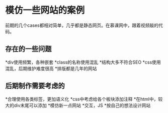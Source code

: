 模仿一些网站的案例
===
前期的几个cases都相对简单，几乎都是静态网页。在慕课网中，跟着视频敲的代码。

存在的一些问题
---
*div使用频繁，各种嵌套
*class的名称使用混乱
*结构大多不符合SEO
*css使用混乱，后期维护难度很高
*排版都是几年的网站

后期制作需要考虑的
---
*合理使用各类标签，更加语义化
*css中考虑给各个板块添加注释
*在html中，较大的div末尾可以添加<!--某div结束-->
*模仿新一点网站
*交互，JS
*按自己的想法设计网站
